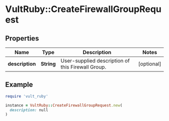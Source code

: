 # VultRuby::CreateFirewallGroupRequest

## Properties

| Name | Type | Description | Notes |
| ---- | ---- | ----------- | ----- |
| **description** | **String** | User-supplied description of this Firewall Group. | [optional] |

## Example

```ruby
require 'vult_ruby'

instance = VultRuby::CreateFirewallGroupRequest.new(
  description: null
)
```

